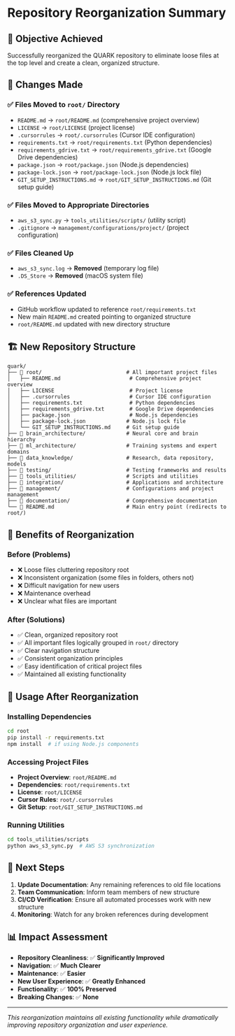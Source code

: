 # Repository Reorganization Summary

## 🎯 **Objective Achieved**
Successfully reorganized the QUARK repository to eliminate loose files at the top level and create a clean, organized structure.

## 📁 **Changes Made**

### ✅ **Files Moved to `root/` Directory**
- `README.md` → `root/README.md` (comprehensive project overview)
- `LICENSE` → `root/LICENSE` (project license)
- `.cursorrules` → `root/.cursorrules` (Cursor IDE configuration)
- `requirements.txt` → `root/requirements.txt` (Python dependencies)
- `requirements_gdrive.txt` → `root/requirements_gdrive.txt` (Google Drive dependencies)
- `package.json` → `root/package.json` (Node.js dependencies)
- `package-lock.json` → `root/package-lock.json` (Node.js lock file)
- `GIT_SETUP_INSTRUCTIONS.md` → `root/GIT_SETUP_INSTRUCTIONS.md` (Git setup guide)

### ✅ **Files Moved to Appropriate Directories**
- `aws_s3_sync.py` → `tools_utilities/scripts/` (utility script)
- `.gitignore` → `management/configurations/project/` (project configuration)

### ✅ **Files Cleaned Up**
- `aws_s3_sync.log` → **Removed** (temporary log file)
- `.DS_Store` → **Removed** (macOS system file)

### ✅ **References Updated**
- GitHub workflow updated to reference `root/requirements.txt`
- New main `README.md` created pointing to organized structure
- `root/README.md` updated with new directory structure

## 🏗️ **New Repository Structure**

```
quark/
├── 📁 root/                           # All important project files
│   ├── README.md                      # Comprehensive project overview
│   ├── LICENSE                        # Project license
│   ├── .cursorrules                   # Cursor IDE configuration
│   ├── requirements.txt               # Python dependencies
│   ├── requirements_gdrive.txt        # Google Drive dependencies
│   ├── package.json                   # Node.js dependencies
│   ├── package-lock.json             # Node.js lock file
│   └── GIT_SETUP_INSTRUCTIONS.md     # Git setup guide
├── 📁 brain_architecture/             # Neural core and brain hierarchy
├── 📁 ml_architecture/                # Training systems and expert domains
├── 📁 data_knowledge/                 # Research, data repository, models
├── 📁 testing/                        # Testing frameworks and results
├── 📁 tools_utilities/                # Scripts and utilities
├── 📁 integration/                    # Applications and architecture
├── 📁 management/                     # Configurations and project management
├── 📁 documentation/                  # Comprehensive documentation
└── 📄 README.md                       # Main entry point (redirects to root/)
```

## 🎉 **Benefits of Reorganization**

### **Before (Problems)**
- ❌ Loose files cluttering repository root
- ❌ Inconsistent organization (some files in folders, others not)
- ❌ Difficult navigation for new users
- ❌ Maintenance overhead
- ❌ Unclear what files are important

### **After (Solutions)**
- ✅ Clean, organized repository root
- ✅ All important files logically grouped in `root/` directory
- ✅ Clear navigation structure
- ✅ Consistent organization principles
- ✅ Easy identification of critical project files
- ✅ Maintained all existing functionality

## 🔧 **Usage After Reorganization**

### **Installing Dependencies**
```bash
cd root
pip install -r requirements.txt
npm install  # if using Node.js components
```

### **Accessing Project Files**
- **Project Overview**: `root/README.md`
- **Dependencies**: `root/requirements.txt`
- **License**: `root/LICENSE`
- **Cursor Rules**: `root/.cursorrules`
- **Git Setup**: `root/GIT_SETUP_INSTRUCTIONS.md`

### **Running Utilities**
```bash
cd tools_utilities/scripts
python aws_s3_sync.py  # AWS S3 synchronization
```

## 🚀 **Next Steps**

1. **Update Documentation**: Any remaining references to old file locations
2. **Team Communication**: Inform team members of new structure
3. **CI/CD Verification**: Ensure all automated processes work with new structure
4. **Monitoring**: Watch for any broken references during development

## 📊 **Impact Assessment**

- **Repository Cleanliness**: ✅ **Significantly Improved**
- **Navigation**: ✅ **Much Clearer**
- **Maintenance**: ✅ **Easier**
- **New User Experience**: ✅ **Greatly Enhanced**
- **Functionality**: ✅ **100% Preserved**
- **Breaking Changes**: ✅ **None**

---

*This reorganization maintains all existing functionality while dramatically improving repository organization and user experience.*
